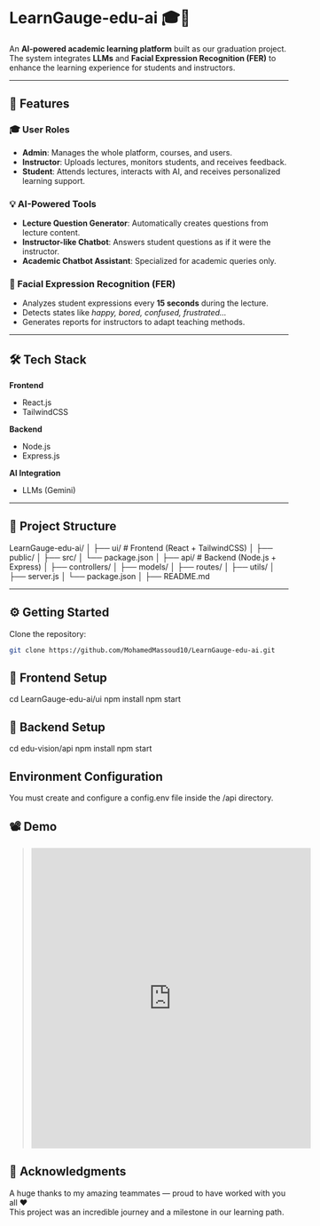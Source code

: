 # LearnGauge-edu-ai 🎓🤖

An **AI-powered academic learning platform** built as our graduation project.  
The system integrates **LLMs** and **Facial Expression Recognition (FER)** to enhance the learning experience for students and instructors.

---




## 🚀 Features

### 🎓 User Roles
- **Admin**: Manages the whole platform, courses, and users.  
- **Instructor**: Uploads lectures, monitors students, and receives feedback.  
- **Student**: Attends lectures, interacts with AI, and receives personalized learning support.  

### 💡 AI-Powered Tools
- **Lecture Question Generator**: Automatically creates questions from lecture content.  
- **Instructor-like Chatbot**: Answers student questions as if it were the instructor.  
- **Academic Chatbot Assistant**: Specialized for academic queries only.  

### 🎥 Facial Expression Recognition (FER)
- Analyzes student expressions every **15 seconds** during the lecture.  
- Detects states like *happy, bored, confused, frustrated...*  
- Generates reports for instructors to adapt teaching methods.  

---

## 🛠️ Tech Stack

**Frontend**  
- React.js  
- TailwindCSS  

**Backend**  
- Node.js  
- Express.js  

**AI Integration**  
- LLMs (Gemini)  

---

## 📂 Project Structure

LearnGauge-edu-ai/
│
├── ui/ # Frontend (React + TailwindCSS)
│ ├── public/
│ ├── src/
│ └── package.json
│
├── api/ # Backend (Node.js + Express)
│ ├── controllers/
│ ├── models/
│ ├── routes/
│ ├── utils/
│ ├── server.js
│ └── package.json
│
├── README.md


---

## ⚙️ Getting Started

Clone the repository:

```bash
git clone https://github.com/MohamedMassoud10/LearnGauge-edu-ai.git
```
## 📌 Frontend Setup
cd LearnGauge-edu-ai/ui
npm install
npm start
## 📌 Backend Setup 
cd edu-vision/api
npm install
npm start

##  Environment Configuration

You must create and configure a config.env file inside the /api directory.

## 📽️ Demo
> [<iframe src="https://www.linkedin.com/embed/feed/update/urn:li:ugcPost:7346308639738978304?collapsed=1" height="541" width="504" frameborder="0" allowfullscreen="" title="Embedded post"></iframe>](#)
## 🙌 Acknowledgments
A huge thanks to my amazing teammates — proud to have worked with you all ❤️  
This project was an incredible journey and a milestone in our learning path.
